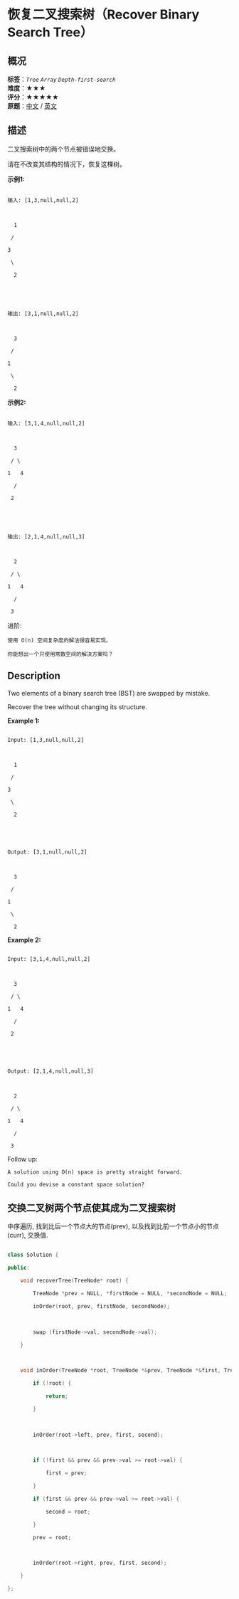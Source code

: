 # 恢复二叉搜索树（Recover Binary Search Tree）
## 概况
**标签**：*`Tree`*  *`Array`*  *`Depth-first-search`*<br>
**难度**：★★★<br>
**评分**：★★★★★<br>
**原题**：[中文](https://leetcode-cn.com/problems/recover-binary-search-tree) / [英文](https://leetcode.com/problems/recover-binary-search-tree)
## 描述

二叉搜索树中的两个节点被错误地交换。



请在不改变其结构的情况下，恢复这棵树。



**示例1:**

```

输入: [1,3,null,null,2]



  1

 /

3

 \

  2





输出: [3,1,null,null,2]



  3

 /

1

 \

  2

```





**示例2:**

```

输入: [3,1,4,null,null,2]



  3

 / \

1   4

  /

 2





输出: [2,1,4,null,null,3]



  2

 / \

1   4

  /

 3

```



进阶:





	使用 O(n) 空间复杂度的解法很容易实现。

	你能想出一个只使用常数空间的解决方案吗？



## Description

Two elements of a binary search tree (BST) are swapped by mistake.



Recover the tree without changing its structure.



**Example 1:**

```

Input: [1,3,null,null,2]



  1

 /

3

 \

  2





Output: [3,1,null,null,2]



  3

 /

1

 \

  2

```





**Example 2:**

```

Input: [3,1,4,null,null,2]



  3

 / \

1   4

  /

 2





Output: [2,1,4,null,null,3]



  2

 / \

1   4

  /

 3

```





Follow up:





	A solution using O(n) space is pretty straight forward.

	Could you devise a constant space solution?





## 交换二叉树两个节点使其成为二叉搜索树

中序遍历, 找到比后一个节点大的节点(prev), 以及找到比前一个节点小的节点(curr), 交换值.

```c++

class Solution {

public:

    void recoverTree(TreeNode* root) {

        TreeNode *prev = NULL, *firstNode = NULL, *secondNode = NULL;

        inOrder(root, prev, firstNode, secondNode);

        

        swap (firstNode->val, secondNode->val);

    }

    

    void inOrder(TreeNode *root, TreeNode *&prev, TreeNode *&first, TreeNode *&second) {

        if (!root) {

            return;

        }

        

        inOrder(root->left, prev, first, second);

        

        if (!first && prev && prev->val >= root->val) {

            first = prev;

        }

        if (first && prev && prev->val >= root->val) {

        	second = root;

        }

        prev = root;        

        

        inOrder(root->right, prev, first, second);

    }

};

```